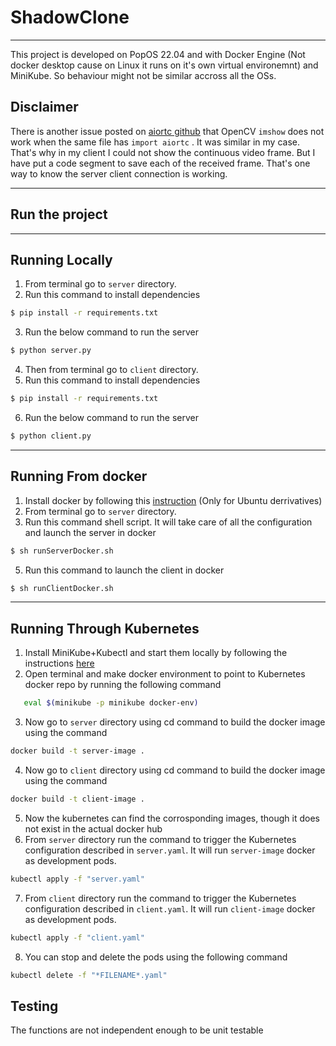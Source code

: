 # ShadowClone

---

This project is developed on PopOS 22.04 and with Docker Engine (Not docker desktop cause on Linux it runs on it's own virtual environemnt) and MiniKube. So behaviour might not be similar accross all the OSs.

## Disclaimer 
There is another issue posted on [aiortc github](https://github.com/aiortc/aiortc/issues/731) that OpenCV `imshow` does not work when the same file has `import aiortc` . It was similar in my case. That's why in my client I could not show the continuous video frame. But I have put a code segment to save each of the received frame. That's one way to know the server client connection is working.  

---
## Run the project
---
## Running Locally

1. From terminal go to `server` directory.
2. Run this command to install dependencies
```bash
$ pip install -r requirements.txt
``` 

3. Run the below command to run the server
```bash
$ python server.py
``` 
4. Then from terminal go to `client` directory.
5. Run this command to install dependencies
```bash
$ pip install -r requirements.txt
``` 

6. Run the below command to run the server
```bash
$ python client.py
``` 

---

## Running From docker
1. Install docker by following this [instruction](https://docs.docker.com/engine/install/ubuntu/) (Only for Ubuntu derrivatives) 
1. From terminal go to `server` directory. 
2. Run this command shell script. It will take care of all the configuration and launch the server in docker 
```bash
$ sh runServerDocker.sh
``` 

5. Run this command to launch the client in docker
```bash
$ sh runClientDocker.sh
``` 

---

## Running Through Kubernetes

1. Install MiniKube+Kubectl and start them locally by following the instructions [here](https://minikube.sigs.k8s.io/docs/start/)
2. Open terminal and make docker environment to point to Kubernetes docker repo by running the following command
```bash
   eval $(minikube -p minikube docker-env)
```
3. Now go to `server` directory using cd command to build the docker image using the command
```bash
docker build -t server-image .
```
4. Now go to `client` directory using cd command to build the docker image using the command
```bash
docker build -t client-image .
```
5. Now the kubernetes can find the corrosponding images, though it does not exist in the actual docker hub
6. From `server` directory run the command to trigger the Kubernetes configuration described in `server.yaml`. It will run `server-image` docker as development pods.
```bash
kubectl apply -f "server.yaml" 
```
7. From `client` directory run the command to trigger the Kubernetes configuration described in `client.yaml`. It will run `client-image` docker as development pods.
```bash
kubectl apply -f "client.yaml" 
```
8. You can stop and delete the pods using the following command
```bash
kubectl delete -f "*FILENAME*.yaml" 
```

## Testing
The functions are not independent enough to be unit testable
